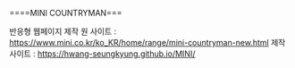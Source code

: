 ====MINI COUNTRYMAN===

반응형 웹페이지 제작
원 사이트 : https://www.mini.co.kr/ko_KR/home/range/mini-countryman-new.html
제작 사이트 : https://hwang-seungkyung.github.io/MINI/